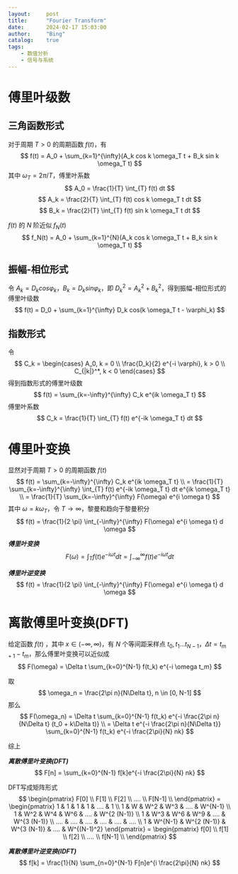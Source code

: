```yaml
---
layout:     post
title:      "Fourier Transform"
date:       2024-02-17 15:03:00
author:     "Bing"
catalog:    true
tags:
    - 数值分析
    - 信号与系统
---
```


# 傅里叶级数
## 三角函数形式
对于周期 $T > 0$ 的周期函数 $f(t)$，有
$$
    f(t) = A_0 + \sum_{k=1}^{\infty}(A_k cos k \omega_T t + B_k sin k \omega_T t)
$$
其中 $\omega_T = 2\pi/T$，傅里叶系数
$$
    A_0 = \frac{1}{T} \int_{T} f(t) dt
$$
$$
    A_k = \frac{2}{T} \int_{T} f(t) cos k \omega_T t dt
$$
$$
    B_k = \frac{2}{T} \int_{T} f(t) sin k \omega_T t dt
$$

$f(t)$ 的 $N$ 阶近似 $f_N(t)$
$$
    f_N(t) = A_0 + \sum_{k=1}^{N}(A_k cos k \omega_T t + B_k sin k \omega_T t)
$$

## 振幅-相位形式
令 $A_k = D_k cos \varphi_k$，$B_k = D_k sin \varphi_k$，即 $D_k^2 = A_k^2 + B_k^2$，得到振幅-相位形式的傅里叶级数
$$
    f(t) = D_0 + \sum_{k=1}^{\infty} D_k cos(k \omega_T t - \varphi_k)
$$

## 指数形式
令
$$
    C_k = \begin{cases}
        A_0, k = 0 \\
        \frac{D_k}{2} e^{-i \varphi}, k > 0 \\
        C_{|k|}^*, k < 0
    \end{cases}
$$
得到指数形式的傅里叶级数
$$
    f(t) = \sum_{k=-\infty}^{\infty} C_k e^{ik \omega_T t}
$$
傅里叶系数
$$
    C_k = \frac{1}{T} \int_{T} f(t) e^{-ik \omega_T t} dt
$$

# 傅里叶变换
显然对于周期 $T > 0$ 的周期函数 $f(t)$
$$
    f(t) = \sum_{k=-\infty}^{\infty} C_k e^{ik \omega_T t}
    \\
    = \frac{1}{T} \sum_{k=-\infty}^{\infty} \int_{T} f(t) e^{-ik \omega_T t} dt e^{ik \omega_T t}
    \\
    = \frac{1}{T} \sum_{k=-\infty}^{\infty} F(\omega) e^{i \omega t}
$$
其中 $\omega = k\omega_T$，令 $T \to \infty$，黎曼和趋向于黎曼积分
$$
    f(t) = \frac{1}{2 \pi} \int_{-\infty}^{\infty} F(\omega) e^{i \omega t} d \omega
$$

***傅里叶变换***
$$
    F(\omega) = \int_{T} f(t) e^{-i \omega t} dt = \int_{-\infty}^{\infty} f(t) e^{-i \omega t} dt
$$

***傅里叶逆变换***
$$
    f(t) = \frac{1}{2 \pi} \int_{-\infty}^{\infty} F(\omega) e^{i \omega t} d \omega
$$

# 离散傅里叶变换(DFT)
给定函数 $f(t)$ ，其中 $x \in (-\infty, \infty)$，有 $N$ 个等间距采样点 $t_0,t_1...t_{N-1}$，$\Delta t = t_{m+1} - t_m$，那么傅里叶变换可以近似成
$$
    F(\omega) = \Delta t \sum_{k=0}^{N-1} f(t_k) e^{-i \omega t_m}
$$

取
$$
    \omega_n = \frac{2\pi n}{N\Delta t}, n \in [0, N-1]
$$
那么
$$
    F(\omega_n) = \Delta t \sum_{k=0}^{N-1} f(t_k) e^{-i \frac{2\pi n}{N\Delta t} (t_0 + k\Delta t)}
    \\
    = \Delta t e^{-i \frac{2\pi n}{N\Delta t}} \sum_{k=0}^{N-1} f(t_k) e^{-i \frac{2\pi}{N} nk}
$$

综上

***离散傅里叶变换(DFT)***
$$
    F[n] = \sum_{k=0}^{N-1} f[k]e^{-i \frac{2\pi}{N} nk}
$$

DFT写成矩阵形式
$$
    \begin{pmatrix}
        F[0] \\
        F[1] \\
        F[2] \\
        .... \\
        F[N-1] \\
    \end{pmatrix} = \begin{pmatrix}
        1 & 1 & 1 & 1 & .... & 1 \\
        1 & W & W^2 & W^3 & .... & W^{N-1} \\
        1 & W^2 & W^4 & W^6 & .... & W^{2 (N-1)} \\
        1 & W^3 & W^6 & W^9 & .... & W^{3 (N-1)} \\
        .... & .... & .... & .... & .... & .... \\
        1 & W^{N-1} & W^{2 (N-1)} & W^{3 (N-1)} & .... & W^{(N-1)^2}
    \end{pmatrix} = \begin{pmatrix}
        f[0] \\
        f[1] \\
        f[2] \\
        .... \\
        f[N-1] \\
    \end{pmatrix}
$$

***离散傅里叶逆变换(IDFT)***
$$
    f[k] = \frac{1}{N} \sum_{n=0}^{N-1} F[n]e^{i \frac{2\pi}{N} nk}
$$